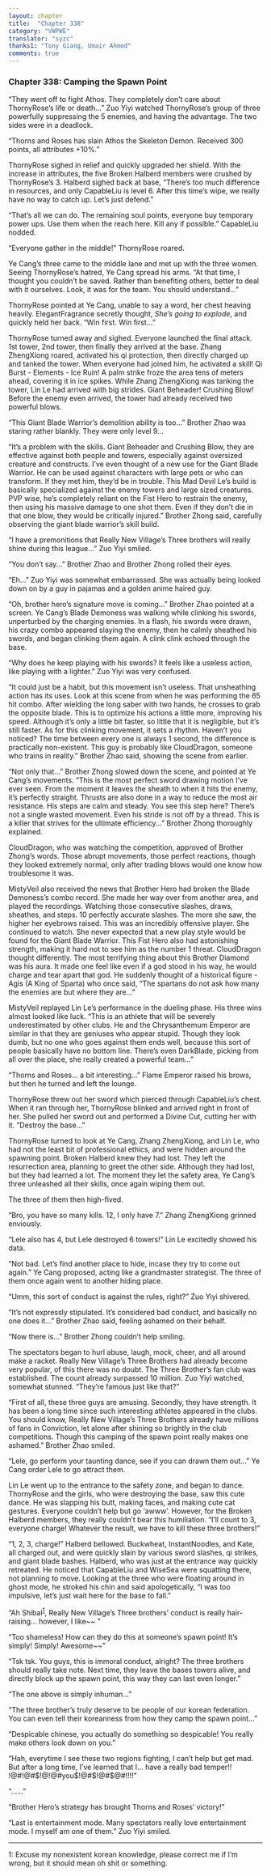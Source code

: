 ```yaml
---
layout: chapter
title:  "Chapter 338"
category: "VWPWE"
translator: "syzc"
thanks1: "Tony Giang, Umair Ahmed"
comments: true
---
```


### Chapter 338: Camping the Spawn Point

“They went off to fight Athos. They completely don’t care about ThornyRose’s life or death...” Zuo Yiyi watched ThornyRose’s group of three powerfully suppressing the 5 enemies, and having the advantage. The two sides were in a deadlock.

“Thorns and Roses has slain Athos the Skeleton Demon. Received 300 points, all attributes +10%.”

ThornyRose sighed in relief and quickly upgraded her shield. With the increase in attributes, the five Broken Halberd members were crushed by ThornyRose’s 3. Halberd sighed back at base, “There’s too much difference in resources, and only CapableLiu is level 6. After this time’s wipe, we really have no way to catch up. Let’s just defend.”

“That’s all we can do. The remaining soul points, everyone buy temporary power ups. Use them when the reach here. Kill any if possible.” CapableLiu nodded.

“Everyone gather in the middle!” ThornyRose roared.

Ye Cang’s three came to the middle lane and met up with the three women. Seeing ThornyRose’s hatred, Ye Cang spread his arms. “At that time, I thought you couldn’t be saved. Rather than benefiting others, better to deal with it ourselves. Look, it was for the team. You should understand...”

ThornyRose pointed at Ye Cang, unable to say a word, her chest heaving heavily. ElegantFragrance secretly thought, *She’s going to explode*, and quickly held her back. “Win first. Win first...”

ThornyRose turned away and sighed. Everyone launched the final attack. 1st tower, 2nd tower, then finally they arrived at the base. Zhang ZhengXiong roared, activated his qi protection, then directly charged up and tanked the tower. When everyone had joined him, he activated a skill! Qi Burst - Elements - Ice Ruin! A palm strike froze the area tens of meters ahead, covering it in ice spikes. While Zhang ZhengXiong was tanking the tower, Lin Le had arrived with big strides. Giant Beheader! Crushing Blow! Before the enemy even arrived, the tower had already received two powerful blows.

“This Giant Blade Warrior’s demolition ability is too...” Brother Zhao was staring rather blankly. They were only level 9...

“It’s a problem with the skills. Giant Beheader and Crushing Blow, they are effective against both people and towers, especially against oversized creature and constructs. I’ve even thought of a new use for the Giant Blade Warrior. He can be used against characters with large pets or who can transform. If they met him, they’d be in trouble. This Mad Devil Le’s build is basically specialized against the enemy towers and large sized creatures. PVP wise, he’s completely reliant on the Fist Hero to restrain the enemy, then using his massive damage to one shot them. Even if they don’t die in that one blow, they would be critically injured.” Brother Zhong said, carefully observing the giant blade warrior’s skill build.

“I have a premonitions that Really New Village’s Three brothers will really shine during this league...” Zuo Yiyi smiled.

“You don’t say...” Brother Zhao and Brother Zhong rolled their eyes.

“Eh...” Zuo Yiyi was somewhat embarrassed. She was actually being looked down on by a guy in pajamas and a golden anime haired guy.

“Oh, brother hero’s signature move is coming...” Brother Zhao pointed at a screen. Ye Cang’s Blade Demoness was walking while clinking his swords, unperturbed by the charging enemies. In a flash, his swords were drawn, his crazy combo appeared slaying the enemy, then he calmly sheathed his swords, and began clinking them again. A clink clink echoed through the base.

“Why does he keep playing with his swords? It feels like a useless action, like playing with a lighter.” Zuo Yiyi was very confused.

“It could just be a habit, but this movement isn’t useless. That unsheathing action has its uses. Look at this scene from when he was performing the 65 hit combo. After wielding the long saber with two hands, he crosses to grab the opposite blade. This is to optimize his actions a little more, improving his speed. Although it’s only a little bit faster, so little that it is negligible, but it’s still faster. As for this clinking movement, it sets a rhythm. Haven’t you noticed? The time between every one is always 1 second, the difference is practically non-existent. This guy is probably like CloudDragon, someone who trains in reality.” Brother Zhao said, showing the scene from earlier.

“Not only that...” Brother Zhong slowed down the scene, and pointed at Ye Cang’s movements. “This is the most perfect sword drawing motion I’ve ever seen. From the moment it leaves the sheath to when it hits the enemy, it’s perfectly straight. Thrusts are also done in a way to reduce the most air resistance. His steps are calm and steady. You see this step here? There’s not a single wasted movement. Even his stride is not off by a thread. This is a killer that strives for the ultimate efficiency...” Brother Zhong thoroughly explained.

CloudDragon, who was watching the competition, approved of Brother Zhong’s words. Those abrupt movements, those perfect reactions, though they looked extremely normal, only after trading blows would one know how troublesome it was.

MistyVeil also received the news that Brother Hero had broken the Blade Demoness’s combo record. She made her way over from another area, and played the recordings. Watching those consecutive slashes, draws, sheathes, and steps. 10 perfectly accurate slashes. The more she saw, the higher her eyebrows raised. This was an incredibly offensive player. She continued to watch. She never expected that a new play style would be found for the Giant Blade Warrior. This Fist Hero also had astonishing strength, making it hard not to see him as the number 1 threat. CloudDragon thought differently. The most terrifying thing about this Brother Diamond was his aura. It made one feel like even if a god stood in his way, he would charge and tear apart that god. He suddenly thought of a historical figure - Agis (A King of Sparta) who once said, “The spartans do not ask how many the enemies are but where they are...”

MistyVeil replayed Lin Le’s performance in the dueling phase. His three wins almost looked like luck. “This is an athlete that will be severely underestimated by other clubs. He and the Chrysanthemum Emperor are similar in that they are geniuses who appear stupid. Though they look dumb, but no one who goes against them ends well, because this sort of people basically have no bottom line. There’s even DarkBlade, picking from all over the place, she really created a powerful team...”

“Thorns and Roses… a bit interesting...” Flame Emperor raised his brows, but then he turned and left the lounge.

ThornyRose threw out her sword which pierced through CapableLiu’s chest. When it ran through her, ThornyRose blinked and arrived right in front of her. She pulled her sword out and performed a Divine Cut, cutting her with it. “Destroy the base...”

ThornyRose turned to look at Ye Cang, Zhang ZhengXiong, and Lin Le, who had not the least bit of professional ethics, and were hidden around the spawning point. Broken Halberd knew they had lost. They left the resurrection area, planning to greet the other side. Although they had lost, but they had learned a lot. The moment they let the safety area, Ye Cang’s three unleashed all their skills, once again wiping them out.

The three of them then high-fived.

“Bro, you have so many kills. 12, I only have 7.” Zhang ZhengXiong grinned enviously.

“Lele also has 4, but Lele destroyed 6 towers!” Lin Le excitedly showed his data.

“Not bad. Let’s find another place to hide, incase they try to come out again.” Ye Cang proposed, acting like a grandmaster strategist. The three of them once again went to another hiding place.

“Umm, this sort of conduct is against the rules, right?” Zuo Yiyi shivered.

“It’s not expressly stipulated. It’s considered bad conduct, and basically no one does it...” Brother Zhao said, feeling ashamed on their behalf.

“Now there is...” Brother Zhong couldn’t help smiling.

The spectators began to hurl abuse, laugh, mock, cheer, and all around make a racket. Really New Village’s Three Brothers had already become very popular, of this there was no doubt. The Three Brother’s fan club was established. The count already surpassed 10 million. Zuo Yiyi watched, somewhat stunned. “They’re famous just like that?”

“First of all, these three guys are amusing. Secondly, they have strength. It has been a long time since such interesting athletes appeared in the clubs. You should know, Really New Village’s Three Brothers already have millions of fans in Conviction, let alone after shining so brightly in the club competitions. Though this camping of the spawn point really makes one ashamed.” Brother Zhao smiled.

“Lele, go perform your taunting dance, see if you can drawn them out...” Ye Cang order Lele to go attract them.

Lin Le went up to the entrance to the safety zone, and began to dance. ThornyRose and the girls, who were destroying the base, saw this cute dance. He was slapping his butt, making faces, and making cute cat gestures. Everyone couldn’t help but go ‘awww’. However, for the Broken Halberd members, they really couldn’t bear this humiliation. “I’ll count to 3, everyone charge! Whatever the result, we have to kill these three brothers!”

“1, 2, 3, charge!” Halberd bellowed. Buckwheat, InstantNoodles, and Kate, all charged out, and were quickly slain by various sword slashes, qi strikes, and giant blade bashes. Halberd, who was just at the entrance way quickly retreated. He noticed that CapableLiu and WiseSea were squatting there, not planning to move. Looking at the three who were floating around in ghost mode, he stroked his chin and said apologetically, “I was too impulsive, let’s just wait here for the base to fall.”

“Ah Shibal<sup>[1](#footnote1)</sup>, Really New Village’s Three brothers’ conduct is really hair-raising… however, I like~~ ”

“Too shameless! How can they do this at someone’s spawn point! It’s simply! Simply! Awesome~~”

“Tsk tsk. You guys, this is immoral conduct, alright? The three brothers should really take note. Next time, they leave the bases towers alive, and directly block up the spawn point, this way they can last even longer.”

“The one above is simply inhuman...”

“The three brother’s truly deserve to be people of our korean federation. You can even tell their koreanness from how they camp the spawn point...”

“Despicable chinese, you actually do something so despicable! You really make others look down on you.”

“Hah, everytime I see these two regions fighting, I can’t help but get mad. But after a long time, I’ve learned that I… have a really bad temper!! !@#!@#$!@!@#you$!@#$!@#$@#!!!!”

“......”

“Brother Hero’s strategy has brought Thorns and Roses’ victory!”

“Last is entertainment mode. Many spectators really love entertainment mode. I myself am one of them.” Zuo Yiyi smiled.

---

<a name="footnote1">1</a>: Excuse my nonexistent korean knowledge, please correct me if I’m wrong, but it should mean oh shit or something.

